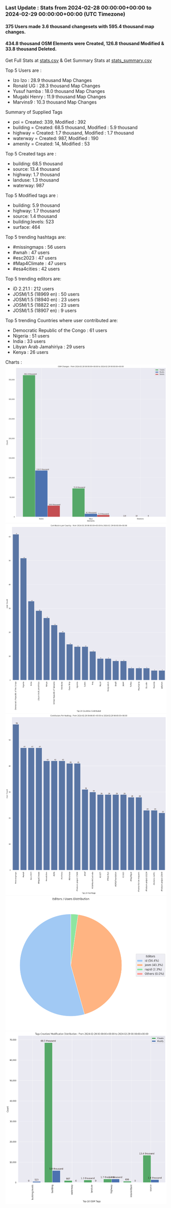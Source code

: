 ### Last Update : Stats from 2024-02-28 00:00:00+00:00 to 2024-02-29 00:00:00+00:00 (UTC Timezone)

#### 375 Users made 3.6 thousand changesets with 595.4 thousand map changes.
#### 434.8 thousand OSM Elements were Created, 126.8 thousand Modified & 33.8 thousand Deleted.
Get Full Stats at [stats.csv](/stats/hotosm/Daily/stats.csv)
 & Get Summary Stats at [stats_summary.csv](/stats/hotosm/Daily/stats_summary.csv)

Top 5 Users are : 
- Izo Izo : 28.9 thousand Map Changes
- Ronald UG : 28.3 thousand Map Changes
- Yusuf hamba : 18.0 thousand Map Changes
- Mugabi Henry : 11.9 thousand Map Changes
- Marvins9 : 10.3 thousand Map Changes

Summary of Supplied Tags
- poi = Created: 339, Modified : 392
- building = Created: 68.5 thousand, Modified : 5.9 thousand
- highway = Created: 1.7 thousand, Modified : 1.7 thousand
- waterway = Created: 987, Modified : 190
- amenity = Created: 14, Modified : 53


Top 5 Created tags are :
- building: 68.5 thousand
- source: 13.4 thousand
- highway: 1.7 thousand
- landuse: 1.3 thousand
- waterway: 987


Top 5 Modified tags are :
- building: 5.9 thousand
- highway: 1.7 thousand
- source: 1.4 thousand
- building:levels: 523
- surface: 464


Top 5 trending hashtags are:
- #missingmaps : 56 users
- #wnah : 47 users
- #esc2023 : 47 users
- #Map4Climate : 47 users
- #esa4cities : 42 users


Top 5 trending editors are:
- iD 2.21.1 : 212 users
- JOSM/1.5 (18969 en) : 50 users
- JOSM/1.5 (18940 en) : 23 users
- JOSM/1.5 (18822 en) : 23 users
- JOSM/1.5 (18907 en) : 9 users


Top 5 trending Countries where user contributed are:
- Democratic Republic of the Congo : 61 users
- Nigeria : 51 users
- India : 33 users
- Libyan Arab Jamahiriya : 29 users
- Kenya : 26 users


 Charts : 
![Alt text](./stats_osm_changes.png) 
![Alt text](./stats_users_per_country.png) 
![Alt text](./stats_users_per_hashtag.png) 
![Alt text](./stats_editors_pie_chart.png) 
![Alt text](./stats_tags.png) 

